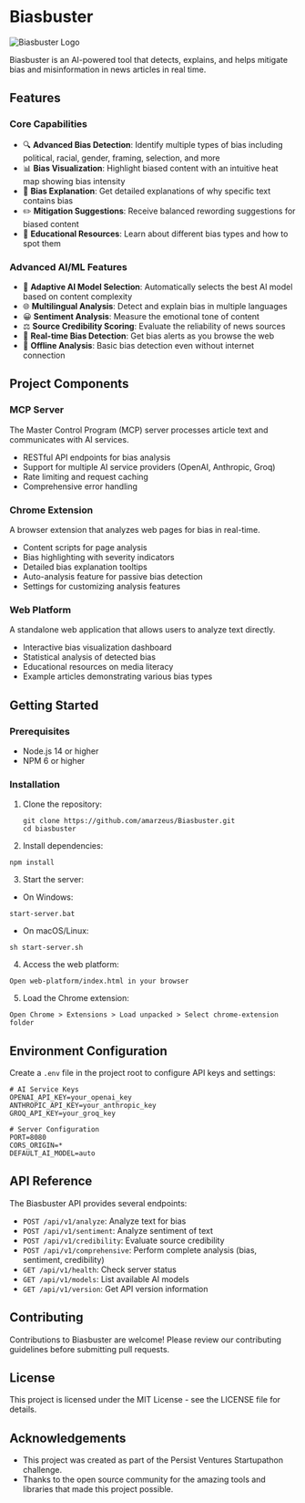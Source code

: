 # Biasbuster

![Biasbuster Logo](chrome-extension/icons/icon128.png)

Biasbuster is an AI-powered tool that detects, explains, and helps mitigate bias and misinformation in news articles in real time.

## Features

### Core Capabilities
- 🔍 **Advanced Bias Detection**: Identify multiple types of bias including political, racial, gender, framing, selection, and more
- 📊 **Bias Visualization**: Highlight biased content with an intuitive heat map showing bias intensity
- 📝 **Bias Explanation**: Get detailed explanations of why specific text contains bias
- ✏️ **Mitigation Suggestions**: Receive balanced rewording suggestions for biased content
- 🎯 **Educational Resources**: Learn about different bias types and how to spot them

### Advanced AI/ML Features
- 🧠 **Adaptive AI Model Selection**: Automatically selects the best AI model based on content complexity
- 🌐 **Multilingual Analysis**: Detect and explain bias in multiple languages
- 😀 **Sentiment Analysis**: Measure the emotional tone of content
- ⚖️ **Source Credibility Scoring**: Evaluate the reliability of news sources
- 📱 **Real-time Bias Detection**: Get bias alerts as you browse the web
- 🔄 **Offline Analysis**: Basic bias detection even without internet connection

## Project Components

### MCP Server
The Master Control Program (MCP) server processes article text and communicates with AI services.

- RESTful API endpoints for bias analysis
- Support for multiple AI service providers (OpenAI, Anthropic, Groq)
- Rate limiting and request caching
- Comprehensive error handling

### Chrome Extension
A browser extension that analyzes web pages for bias in real-time.

- Content scripts for page analysis
- Bias highlighting with severity indicators
- Detailed bias explanation tooltips
- Auto-analysis feature for passive bias detection
- Settings for customizing analysis features

### Web Platform
A standalone web application that allows users to analyze text directly.

- Interactive bias visualization dashboard
- Statistical analysis of detected bias
- Educational resources on media literacy
- Example articles demonstrating various bias types

## Getting Started

### Prerequisites
- Node.js 14 or higher
- NPM 6 or higher

### Installation

1. Clone the repository:
   ```
   git clone https://github.com/amarzeus/Biasbuster.git
   cd biasbuster
   ```

2. Install dependencies:
```
npm install
```

3. Start the server:
- On Windows:
```
start-server.bat
```
- On macOS/Linux:
```
sh start-server.sh
```

4. Access the web platform:
```
Open web-platform/index.html in your browser
```

5. Load the Chrome extension:
```
Open Chrome > Extensions > Load unpacked > Select chrome-extension folder
```

## Environment Configuration

Create a `.env` file in the project root to configure API keys and settings:

```
# AI Service Keys
OPENAI_API_KEY=your_openai_key
ANTHROPIC_API_KEY=your_anthropic_key
GROQ_API_KEY=your_groq_key

# Server Configuration
PORT=8080
CORS_ORIGIN=*
DEFAULT_AI_MODEL=auto
```

## API Reference

The Biasbuster API provides several endpoints:

- `POST /api/v1/analyze`: Analyze text for bias
- `POST /api/v1/sentiment`: Analyze sentiment of text
- `POST /api/v1/credibility`: Evaluate source credibility
- `POST /api/v1/comprehensive`: Perform complete analysis (bias, sentiment, credibility)
- `GET /api/v1/health`: Check server status
- `GET /api/v1/models`: List available AI models
- `GET /api/v1/version`: Get API version information

## Contributing

Contributions to Biasbuster are welcome! Please review our contributing guidelines before submitting pull requests.

## License

This project is licensed under the MIT License - see the LICENSE file for details.

## Acknowledgements

- This project was created as part of the Persist Ventures Startupathon challenge.
- Thanks to the open source community for the amazing tools and libraries that made this project possible.
